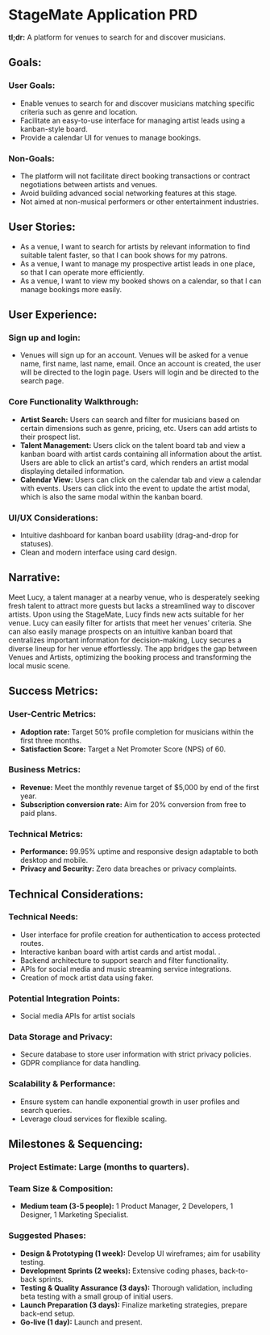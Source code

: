 # StageMate Application PRD
**tl;dr:** A platform for venues to search for and discover musicians.
## Goals:
### User Goals:
- Enable venues to search for and discover musicians matching specific criteria such as genre and location.
- Facilitate an easy-to-use interface for managing artist leads using a kanban-style board.
- Provide a calendar UI for venues to manage bookings.
### Non-Goals:
- The platform will not facilitate direct booking transactions or contract negotiations between artists and venues.
- Avoid building advanced social networking features at this stage.
- Not aimed at non-musical performers or other entertainment industries.
## User Stories:
- As a venue, I want to search for artists by relevant information to find suitable talent faster, so that I can book shows for my patrons.
- As a venue, I want to manage my prospective artist leads in one place, so that I can operate more efficiently.
- As a venue, I want to view my booked shows on a calendar, so that I can manage bookings more easily.
## User Experience:
### Sign up and login: 
- Venues will sign up for an account. Venues will be asked for a venue name, first name, last name, email. Once an account is created, the user will be directed to the login page. Users will login and be directed to the search page. 
### Core Functionality Walkthrough:
- **Artist Search:** Users can search and filter for musicians based on certain dimensions such as genre, pricing, etc. Users can add artists to their prospect list.
- **Talent Management:** Users click on the talent board tab and view a kanban board with artist cards containing all information about the artist. Users are able to click an artist's card, which renders an artist modal displaying detailed information.
- **Calendar View:** Users can click on the calendar tab and view a calendar with events. Users can click into the event to update the artist modal, which is also the same modal within the kanban board. 
### UI/UX Considerations:
- Intuitive dashboard for kanban board usability (drag-and-drop for statuses).
- Clean and modern interface using card design.
## Narrative:
Meet Lucy, a talent manager at a nearby venue, who is desperately seeking fresh talent to attract more guests but lacks a streamlined way to discover artists. Upon using the StageMate, Lucy finds new acts suitable for her venue. Lucy can easily filter for artists that meet her venues’ criteria. She can also easily manage prospects on an intuitive kanban board that centralizes important information for decision-making, Lucy secures a diverse lineup for her venue effortlessly. The app bridges the gap between Venues and Artists, optimizing the booking process and transforming the local music scene.
## Success Metrics:
### User-Centric Metrics:
- **Adoption rate:** Target 50% profile completion for musicians within the first three months.
- **Satisfaction Score:** Target a Net Promoter Score (NPS) of 60.
### Business Metrics:
- **Revenue:** Meet the monthly revenue target of $5,000 by end of the first year.
- **Subscription conversion rate:** Aim for 20% conversion from free to paid plans.
### Technical Metrics:
- **Performance:** 99.95% uptime and responsive design adaptable to both desktop and mobile.
- **Privacy and Security:** Zero data breaches or privacy complaints.
## Technical Considerations:
### Technical Needs:
- User interface for profile creation for authentication to access protected routes.
- Interactive kanban board with artist cards and artist modal. .
- Backend architecture to support search and filter functionality.
- APIs for social media and music streaming service integrations.
- Creation of mock artist data using faker. 
### Potential Integration Points:
- Social media APIs for artist socials
### Data Storage and Privacy:
- Secure database to store user information with strict privacy policies.
- GDPR compliance for data handling.
### Scalability & Performance:
- Ensure system can handle exponential growth in user profiles and search queries.
- Leverage cloud services for flexible scaling.
## Milestones & Sequencing:
### Project Estimate: Large (months to quarters).
### Team Size & Composition:
- **Medium team (3-5 people):** 1 Product Manager, 2 Developers, 1 Designer, 1 Marketing Specialist.
### Suggested Phases:
- **Design & Prototyping (1 week):** Develop UI wireframes; aim for usability testing.
- **Development Sprints (2 weeks):** Extensive coding phases, back-to-back sprints.
- **Testing & Quality Assurance (3 days):** Thorough validation, including beta testing with a small group of initial users.
- **Launch Preparation (3 days):** Finalize marketing strategies, prepare back-end setup.
- **Go-live (1 day):** Launch and present.
